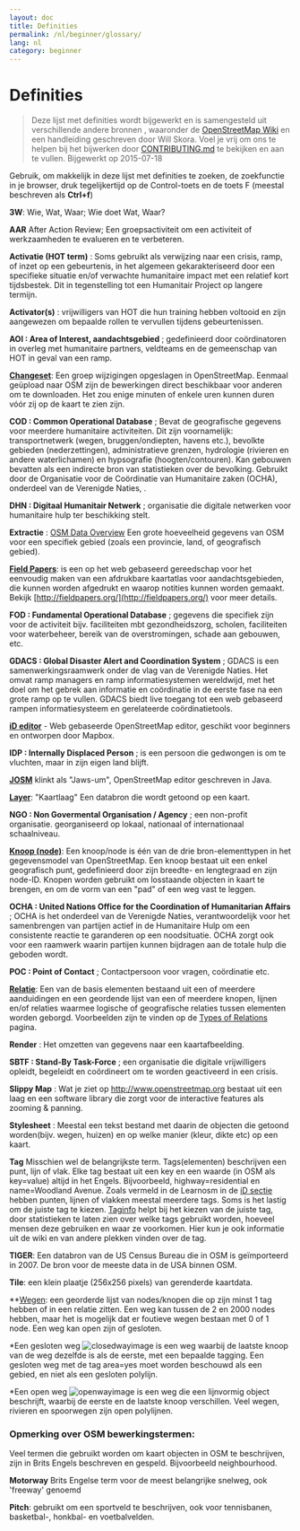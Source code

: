 ```yaml
---
layout: doc
title: Definities 
permalink: /nl/beginner/glossary/
lang: nl
category: beginner
---
```


Definities 
============

>Deze lijst met definities wordt bijgewerkt en is samengesteld uit verschillende andere bronnen , waaronder de [OpenStreetMap Wiki](http://wiki.openstreetmap.org/wiki/Main_Page) en een handleiding geschreven door Will Skora. Voel je vrij om ons te helpen bij het bijwerken door [CONTRIBUTING.md](https://github.com/hotosm/learnosm/blob/gh-pages/CONTRIBUTING.md) te bekijken en aan te vullen. 
> Bijgewerkt op 2015-07-18  

Gebruik, om makkelijk in deze lijst met definities te zoeken, de zoekfunctie in je browser, druk tegelijkertijd op de Control-toets en de toets F (meestal beschreven als **Ctrl+f**)  

**3W**: Wie, Wat, Waar; Wie doet Wat, Waar?  

**AAR** After Action Review; Een groepsactiviteit om een activiteit of werkzaamheden te evalueren en te verbeteren.

**Activatie (HOT term)** : Soms gebruikt als verwijzing naar een crisis, ramp, of inzet op een gebeurtenis, in het algemeen gekarakteriseerd door een specifieke situatie en/of verwachte humanitaire impact met een relatief kort tijdsbestek. Dit in tegenstelling tot een Humanitair Project op langere termijn.

**Activator(s)** : vrijwilligers van HOT die hun training hebben voltooid en zijn aangewezen om bepaalde rollen te vervullen tijdens gebeurtenissen. 

**AOI : Area of Interest, aandachtsgebied** ; gedefinieerd door coördinatoren in overleg met humanitaire partners, veldteams en de gemeenschap van HOT in geval van een ramp.


**[Changeset](http://wiki.openstreetmap.org/wiki/Changeset)**: Een groep wijzigingen opgeslagen in OpenStreetMap. Eenmaal geüpload naar OSM zijn de bewerkingen direct beschikbaar voor anderen om te downloaden. Het zou enige minuten of enkele uren kunnen duren vóór zij op de kaart te zien zijn.

**COD : Common Operational Database** ; Bevat de geografische gegevens voor meerdere humanitaire activiteiten. Dit zijn voornamelijk: transportnetwerk (wegen, bruggen/ondiepten, havens etc.), bevolkte gebieden (nederzettingen), administratieve grenzen, hydrologie (rivieren en andere waterlichamen) en hypsografie (hoogten/contouren). Kan gebouwen bevatten als een indirecte bron van statistieken over de bevolking.  Gebruikt door de Organisatie voor de Coördinatie van Humanitaire zaken (OCHA), onderdeel van de Verenigde Naties, .

**DHN : Digitaal Humanitair Netwerk** ; organisatie die digitale netwerken voor humanitaire hulp ter beschikking stelt.

**Extractie** : [OSM Data Overview](/nl/osm-data/data-overview/) Een grote hoeveelheid gegevens van OSM voor een specifiek gebied (zoals een provincie, land, of geografisch gebied).

**[Field Papers](/nl/mobile-mapping/field-papers/)**: is een op het web gebaseerd gereedschap voor het eenvoudig maken van een afdrukbare kaartatlas voor aandachtsgebieden, die kunnen worden afgedrukt en waarop notities kunnen worden gemaakt. Bekijk [http://fieldpapers.org/](http://fieldpapers.org/) voor meer details. 

**FOD : Fundamental Operational Database** ; gegevens die specifiek zijn voor de activiteit bijv. faciliteiten mbt gezondheidszorg, scholen, faciliteiten voor waterbeheer, bereik van de overstromingen, schade aan gebouwen, etc.

**GDACS : Global Disaster Alert and Coordination System** ; GDACS is een samenwerkingsraamwerk onder de vlag van de Verenigde Naties. Het omvat ramp managers en ramp informatiesystemen wereldwijd, met het doel om het gebrek aan informatie en coördinatie in de eerste fase na een grote ramp op te vullen. GDACS biedt live toegang tot een web gebaseerd rampen informatiesysteem en gerelateerde coördinatietools.

**[iD editor](/nl/beginner/id-editor/)** - Web gebaseerde OpenStreetMap editor, geschikt voor beginners en ontworpen door Mapbox. 

**IDP : Internally Displaced Person** ; is een persoon  die gedwongen is om te vluchten, maar in zijn eigen land blijft.

**[JOSM](https://josm.openstreetmap.de/)** klinkt als "Jaws-um", OpenStreetMap editor geschreven in Java. 

**[Layer](http://wiki.openstreetmap.org/wiki/Layer)**: "Kaartlaag" Een databron die wordt getoond op een kaart. 

**NGO : Non Govermental Organisation / Agency** ; een non-profit organisatie. georganiseerd op lokaal, nationaal of internationaal schaalniveau.  

**[Knoop (node)](http://wiki.openstreetmap.org/wiki/NL:Knoop)**: Een knoop/node is één van de drie bron-elementtypen in het gegevensmodel van OpenStreetMap. Een knoop bestaat uit een enkel geografisch punt, gedefinieerd door zijn breedte- en lengtegraad en zijn node-ID. Knopen worden gebruikt om losstaande objecten in kaart te brengen, en om de vorm van een "pad" of een weg vast te leggen.

**OCHA : United Nations Office for the Coordination of Humanitarian Affairs** ; OCHA is het onderdeel van de Verenigde Naties, verantwoordelijk voor het samenbrengen van partijen actief in de Humanitaire Hulp om een consistente reactie te garanderen op een noodsituatie. OCHA zorgt ook voor een raamwerk waarin partijen kunnen bijdragen aan de totale hulp die geboden wordt.

**POC : Point of Contact** ; Contactpersoon voor vragen, coördinatie  etc.

**[Relatie](http://wiki.openstreetmap.org/wiki/Relation)**: Een van de basis elementen bestaand uit een of meerdere aanduidingen en een geordende lijst van een of meerdere knopen, lijnen en/of relaties waarmee logische of geografische relaties tussen elementen worden geborgd. Voorbeelden zijn te vinden op de [Types of Relations](http://wiki.openstreetmap.org/wiki/Types_of_relation) pagina. 

**Render** : Het omzetten van gegevens naar een kaartafbeelding. 

**SBTF : Stand-By Task-Force** ; een organisatie die digitale vrijwilligers opleidt, begeleidt en coördineert om te worden geactiveerd in een crisis.

**Slippy Map** : Wat je ziet op <http://www.openstreetmap.org>  bestaat uit een laag en een   software library die zorgt voor de interactive features als zooming & panning.

**Stylesheet** : Meestal een tekst bestand met daarin de objecten die getoond worden(bijv. wegen, huizen) en op welke manier (kleur, dikte etc) op een kaart.

**Tag** Misschien wel de belangrijkste term. Tags(elementen) beschrijven een punt, lijn of vlak. Elke tag bestaat uit een key en een waarde (in OSM als key=value) altijd in het Engels. Bijvoorbeeld, highway=residential en name=Woodland Avenue. Zoals vermeld in de Learnosm in de [iD sectie](/nl/beginner/id-editor/#basic-editing-with-id) hebben punten, lijnen of vlakken meestal meerdere tags. Soms is het lastig om de juiste tag te kiezen. [Taginfo](https://taginfo.openstreetmap.org/) helpt bij het kiezen van de juiste tag, door statistieken te laten zien over welke tags gebruikt worden, hoeveel mensen deze gebruiken en waar ze voorkomen. Hier kun je ook informatie uit de wiki en van andere plekken vinden over de tag.

**TIGER**: Een databron van de US Census Bureau die in OSM is geïmporteerd in 2007. De bron voor de meeste data in de USA binnen OSM.

**Tile**: een klein plaatje (256x256 pixels) van gerenderde kaartdata.

**[Wegen](https://wiki.openstreetmap.org/wiki/NL:Weg): een georderde lijst van nodes/knopen die op zijn minst 1 tag hebben of in een relatie zitten. Een weg kan tussen de 2 en 2000 nodes hebben, maar het is mogelijk dat er foutieve wegen bestaan met 0 of 1 node. Een weg kan open zijn of gesloten.  

*Een gesloten weg ![closedwayimage](http://wiki.openstreetmap.org/w/images/thumb/e/ed/Mf_closed_way.svg/20px-Mf_closed_way.svg.png) is een weg waarbij de laatste knoop van de weg dezelfde is als de eerste, met een bepaalde tagging. Een gesloten weg met de tag area=yes moet worden beschouwd als een gebied, en niet als een gesloten polylijn. 

*Een open weg ![openwayimage](http://wiki.openstreetmap.org/w/images/thumb/2/2a/Mf_way.svg/20px-Mf_way.svg.png) is een weg die een lijnvormig object beschrijft, waarbij de eerste en de laatste knoop verschillen. Veel wegen, rivieren en spoorwegen zijn open polylijnen.
 
### Opmerking over OSM bewerkingstermen:

Veel termen die gebruikt worden om kaart objecten in OSM te beschrijven, zijn in Brits Engels beschreven en gespeld. Bijvoorbeeld neighbourhood.

**Motorway** Brits Engelse term voor de meest belangrijke snelweg, ook 'freeway' genoemd

**Pitch**: gebruikt om een sportveld te beschrijven, ook voor tennisbanen, basketbal-, honkbal- en voetbalvelden.